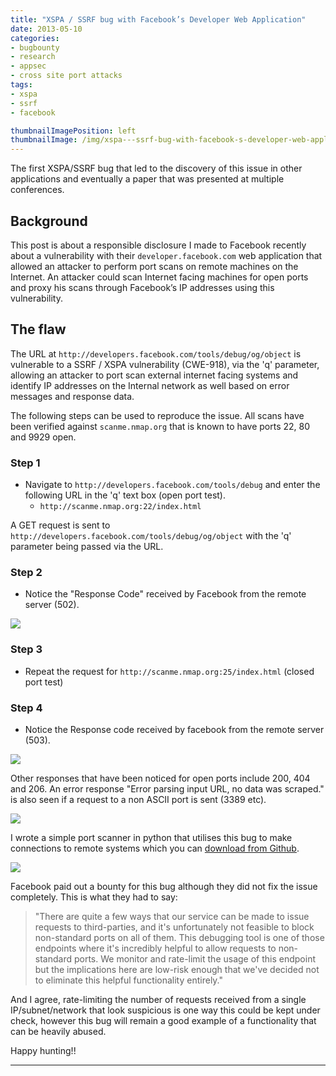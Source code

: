 ```yaml
---
title: "XSPA / SSRF bug with Facebook’s Developer Web Application"
date: 2013-05-10
categories:
- bugbounty
- research
- appsec
- cross site port attacks
tags:
- xspa
- ssrf
- facebook

thumbnailImagePosition: left
thumbnailImage: /img/xspa---ssrf-bug-with-facebook-s-developer-web-application/1.png
---
```


The first XSPA/SSRF bug that led to the discovery of this issue in other applications and eventually a paper that was presented at multiple conferences.

<!--more-->

## Background

This post is about a responsible disclosure I made to Facebook recently about a vulnerability with their `developer.facebook.com` web application that allowed an attacker to perform port scans on remote machines on the Internet. An attacker could scan Internet facing machines for open ports and proxy his scans through Facebook’s IP addresses using this vulnerability.

## The flaw

The URL at `http://developers.facebook.com/tools/debug/og/object` is vulnerable to a SSRF / XSPA vulnerability (CWE-918), via the 'q' parameter, allowing an attacker to port scan external internet facing systems and identify IP addresses on the Internal network as well based on error messages and response data.

The following steps can be used to reproduce the issue. All scans have been verified against `scanme.nmap.org` that is known to have ports 22, 80 and 9929 open.

### Step 1

- Navigate to `http://developers.facebook.com/tools/debug` and enter the following URL in the 'q' text box (open port test). 
  - `http://scanme.nmap.org:22/index.html`

A GET request is sent to `http://developers.facebook.com/tools/debug/og/object` with the 'q' parameter being passed via the URL.

### Step 2

- Notice the "Response Code" received by Facebook from the remote server (502).

![](/img/xspa---ssrf-bug-with-facebook-s-developer-web-application/1.png)

### Step 3

- Repeat the request for `http://scanme.nmap.org:25/index.html` (closed port test)

### Step 4

- Notice the Response code received by facebook from the remote server (503).

![](/img/xspa---ssrf-bug-with-facebook-s-developer-web-application/2.png)


Other responses that have been noticed for open ports include 200, 404 and 206. An error response "Error parsing input URL, no data was scraped." is also seen if a request to a non ASCII port is sent (3389 etc).


![](/img/xspa---ssrf-bug-with-facebook-s-developer-web-application/3.png)

I wrote a simple port scanner in python that utilises this bug to make connections to remote systems which you can [download from Github](https://github.com/riyazwalikar/xspafbportscanner).

![](/img/xspa---ssrf-bug-with-facebook-s-developer-web-application/4.png)


Facebook paid out a bounty for this bug although they did not fix the issue completely. This is what they had to say: 

> "There are quite a few ways that our service can be made to issue requests to third-parties, and it's unfortunately not feasible to block non-standard ports on all of them. This debugging tool is one of those endpoints where it's incredibly helpful to allow requests to non-standard ports. We monitor and rate-limit the usage of this endpoint but the implications here are low-risk enough that we've decided not to eliminate this helpful functionality entirely."

And I agree, rate-limiting the number of requests received from a single IP/subnet/network that look suspicious is one way this could be kept under check, however this bug will remain a good example of a functionality that can be heavily abused. 

Happy hunting!! 

---